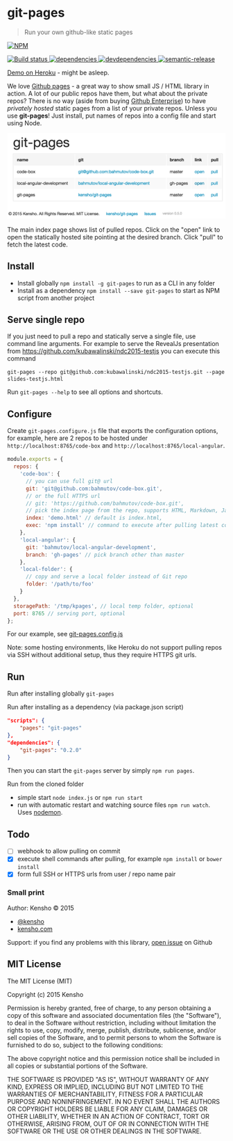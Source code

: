 # git-pages

> Run your own github-like static pages

[![NPM][git-pages-icon] ][git-pages-url]

[![Build status][git-pages-ci-image] ][git-pages-ci-url]
[![dependencies][git-pages-dependencies-image] ][git-pages-dependencies-url]
[![devdependencies][git-pages-devdependencies-image] ][git-pages-devdependencies-url]
[![semantic-release][semantic-image] ][semantic-url]

[git-pages-icon]: https://nodei.co/npm/git-pages.png?downloads=true
[git-pages-url]: https://npmjs.org/package/git-pages
[git-pages-ci-image]: https://travis-ci.org/kensho/git-pages.png?branch=master
[git-pages-ci-url]: https://travis-ci.org/kensho/git-pages
[git-pages-dependencies-image]: https://david-dm.org/kensho/git-pages.png
[git-pages-dependencies-url]: https://david-dm.org/kensho/git-pages
[git-pages-devdependencies-image]: https://david-dm.org/kensho/git-pages/dev-status.png
[git-pages-devdependencies-url]: https://david-dm.org/kensho/git-pages#info=devDependencies
[semantic-image]: https://img.shields.io/badge/%20%20%F0%9F%93%A6%F0%9F%9A%80-semantic--release-e10079.svg
[semantic-url]: https://github.com/semantic-release/semantic-release

[Demo on Heroku](http://git-pages.herokuapp.com/) - might be asleep.

We love [Github pages](https://pages.github.com/) - a great way to show small JS / HTML library in action.
A lot of our public repos have them, but what about the private repos? There is no way (aside from 
buying [Github Enterprise](https://enterprise.github.com/features)) to have *privately hosted* static
pages from a list of your private repos. Unless you use **git-pages**! Just install, put names of
repos into a config file and start using Node.

![git-pages screenshot](images/screenshot.png)

The main index page shows list of pulled repos. Click on the "open" link to open the statically hosted
site pointing at the desired branch. Click "pull" to fetch the latest code.

## Install

* Install globally `npm install -g git-pages` to run as a CLI in any folder
* Install as a dependency `npm install --save git-pages` to start as NPM script from another project

## Serve single repo

If you just need to pull a repo and statically serve a single file, use command line arguments.
For example to serve the RevealJs presentation from https://github.com/kubawalinski/ndc2015-testjs
you can execute this command

    git-pages --repo git@github.com:kubawalinski/ndc2015-testjs.git --page slides-testjs.html

Run `git-pages --help` to see all options and shortcuts.

## Configure

Create `git-pages.configure.js` file that exports the configuration options, for example,
here are 2 repos to be hosted under `http://localhost:8765/code-box` and
`http://localhost:8765/local-angular`.

```js
module.exports = {
  repos: {
    'code-box': {
      // you can use full git@ url
      git: 'git@github.com:bahmutov/code-box.git',
      // or the full HTTPS url
      // git: 'https://github.com/bahmutov/code-box.git',
      // pick the index page from the repo, supports HTML, Markdown, Jade
      index: 'demo.html' // default is index.html,
      exec: 'npm install' // command to execute after pulling latest code, optional
    },
    'local-angular': {
      git: 'bahmutov/local-angular-development',
      branch: 'gh-pages' // pick branch other than master
    },
    'local-folder': {
      // copy and serve a local folder instead of Git repo
      folder: '/path/to/foo'
    }
  },
  storagePath: '/tmp/kpages', // local temp folder, optional
  port: 8765 // serving port, optional
};
```

For our example, see [git-pages.config.js](git-pages.config.js)

Note: some hosting environments, like Heroku do not support pulling repos via SSH without additional setup, 
thus they require HTTPS git urls.

## Run

Run after installing globally `git-pages`

Run after installing as a dependency (via package.json script)

```json
"scripts": {
    "pages": "git-pages"
},
"dependencies": {
    "git-pages": "0.2.0"
}
```

Then you can start the `git-pages` server by simply `npm run pages`.

Run from the cloned folder

* simple start `node index.js` or `npm run start`
* run with automatic restart and watching source files `npm run watch`. 
Uses [nodemon](http://nodemon.io/).

## Todo

* [ ] webhook to allow pulling on commit
* [x] execute shell commands after pulling, for example `npm install` or `bower install`
* [x] form full SSH or HTTPS urls from user / repo name pair

### Small print

Author: Kensho &copy; 2015

* [@kensho](https://twitter.com/kensho)
* [kensho.com](http://kensho.com)

Support: if you find any problems with this library,
[open issue](https://github.com/kensho/git-pages/issues) on Github

## MIT License

The MIT License (MIT)

Copyright (c) 2015 Kensho

Permission is hereby granted, free of charge, to any person obtaining a copy of
this software and associated documentation files (the "Software"), to deal in
the Software without restriction, including without limitation the rights to
use, copy, modify, merge, publish, distribute, sublicense, and/or sell copies of
the Software, and to permit persons to whom the Software is furnished to do so,
subject to the following conditions:

The above copyright notice and this permission notice shall be included in all
copies or substantial portions of the Software.

THE SOFTWARE IS PROVIDED "AS IS", WITHOUT WARRANTY OF ANY KIND, EXPRESS OR
IMPLIED, INCLUDING BUT NOT LIMITED TO THE WARRANTIES OF MERCHANTABILITY, FITNESS
FOR A PARTICULAR PURPOSE AND NONINFRINGEMENT. IN NO EVENT SHALL THE AUTHORS OR
COPYRIGHT HOLDERS BE LIABLE FOR ANY CLAIM, DAMAGES OR OTHER LIABILITY, WHETHER
IN AN ACTION OF CONTRACT, TORT OR OTHERWISE, ARISING FROM, OUT OF OR IN
CONNECTION WITH THE SOFTWARE OR THE USE OR OTHER DEALINGS IN THE SOFTWARE.
